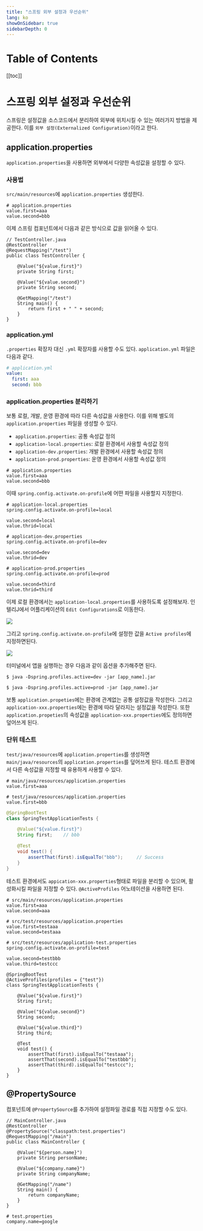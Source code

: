 ```yaml
---
title: "스프링 외부 설정과 우선순위"
lang: ko
showOnSidebar: true
sidebarDepth: 0
---
```


# Table of Contents
[[toc]]

# 스프링 외부 설정과 우선순위
스프링은 설정값을 소스코드에서 분리하여 외부에 위치시킬 수 있는 여러가지 방법을 제공한다. 이를 `외부 설정(Externalized Configuration)`이라고 한다.

## application.properties
`application.properties`을 사용하면 외부에서 다양한 속성값을 설정할 수 있다.

### 사용법
`src/main/resources`에 `application.properties` 생성한다.
``` properties
# application.properties
value.first=aaa
value.second=bbb
```
이제 스프링 컴포넌트에서 다음과 같은 방식으로 값을 읽어올 수 있다.
``` java{6,7,9,10}
// TestController.java
@RestController
@RequestMapping("/test")
public class TestController {

    @Value("${value.first}")
    private String first;

    @Value("${value.second}")
    private String second;

    @GetMapping("/test")
    String main() {
        return first + " " + second;
    }
}
```
### application.yml
`.properties` 확장자 대신 `.yml` 확장자를 사용할 수도 있다. `application.yml` 파일은 다음과 같다.
``` yml
# application.yml
value:
  first: aaa
  second: bbb
```

### application.properties 분리하기
보통 로컬, 개발, 운영 환경에 따라 다른 속성값을 사용한다. 이를 위해 별도의 `application.properties` 파일을 생성할 수 있다. 
- `application.properties`: 공통 속성값 정의
- `application-local.properties`: 로컬 환경에서 사용할 속성값 정의
- `application-dev.properties`: 개발 환경에서 사용할 속성값 정의
- `application-prod.properties`: 운영 환경에서 사용할 속성값 정의

``` properties
# application.properties
value.first=aaa
value.second=bbb
```

이때 `spring.config.activate.on-profile`에 어떤 파일을 사용할지 지정한다.

``` properties{2}
# application-local.properties
spring.config.activate.on-profile=local

value.second=local
value.thrid=local
```
``` properties{2}
# application-dev.properties
spring.config.activate.on-profile=dev

value.second=dev
value.thrid=dev
```
``` properties{2}
# application-prod.properties
spring.config.activate.on-profile=prod

value.second=third
value.thrid=third
```


이제 로컬 환경에서는 `application-local.properties`를 사용하도록 설정해보자. 인텔리J에서 어플리케이션의 `Edit Configurations`로 이동한다.

![](./220323_properties_priority/1.png)

그리고 `spring.config.activate.on-profile`에 설정한 값을  `Active profiles`에 지정하면된다.

![](./220323_properties_priority/2.png)

터미널에서 앱을 실행하는 경우 다음과 같이 옵션을 추가해주면 된다.
``` shellsession
$ java -Dspring.profiles.active=dev -jar [app_name].jar
```
``` shellsession
$ java -Dspring.profiles.active=prod -jar [app_name].jar
```

보통 `application.propeties`에는 환경에 관계없는 공통 설정값을 작성한다. 그리고 `application-xxx.properties`에는 환경에 따라 달라지는 설정값을 작성한다. 또한 `application.propeties`의 속성값을 `application-xxx.properties`에도 정의하면 덮어쓰게 된다.

### 단위 테스트
`test/java/resources`에 `application.properties`를 생성하면 `main/java/resources`의 `application.properties`를 덮어쓰게 된다. 테스트 환경에서 다른 속성값을 지정할 때 유용하게 사용할 수 있다.
``` properties
# main/java/resources/application.properties
value.first=aaa
```
``` properties
# test/java/resources/application.properties
value.first=bbb
```
``` java
@SpringBootTest
class SpringTestApplicationTests {

    @Value("${value.first}")
    String first;    // bbb

    @Test
    void test() {
        assertThat(first).isEqualTo("bbb");     // Success
    }
}
```

테스트 환경에서도 `appication-xxx.properties`형태로 파일을 분리할 수 있으며, 활성화시킬 파일을 지정할 수 있다. `@ActiveProfiles` 어노테이션을 사용하면 된다.
``` properties
# src/main/resources/application.properties
value.first=aaa
value.second=aaa
```
``` properties
# src/test/resources/application.properties
value.first=testaaa
value.second=testaaa
```
``` properties
# src/test/resources/application-test.properties
spring.config.activate.on-profile=test

value.second=testbbb
value.third=testccc
```

``` java{2}
@SpringBootTest
@ActiveProfiles(profiles = {"test"})
class SpringTestApplicationTests {

    @Value("${value.first}")
    String first;

    @Value("${value.second}")
    String second;

    @Value("${value.third}")
    String third;

    @Test
    void test() {
        assertThat(first).isEqualTo("testaaa");
        assertThat(second).isEqualTo("testbbb");
        assertThat(third).isEqualTo("testccc");
    }
}
```

## @PropertySource
컴포넌트에 `@PropertySource`를 추가하여 설정파일 경로를 직접 지정할 수도 있다.
``` java{3,10-11}
// MainController.java
@RestController
@PropertySource("classpath:test.properties")
@RequestMapping("/main")
public class MainController {

    @Value("${person.name}")
    private String personName;

    @Value("${company.name}")
    private String companyName;

    @GetMapping("/name")
    String main() {
        return companyName;
    }
}
```
``` properties
# test.properties
company.name=google
```